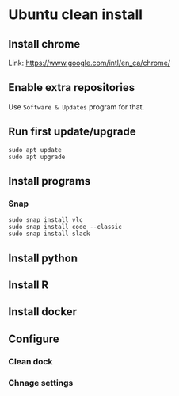 # Ubuntu clean install

## Install chrome

Link: https://www.google.com/intl/en_ca/chrome/

## Enable extra repositories

Use `Software & Updates` program for that.

## Run first update/upgrade

```
sudo apt update
sudo apt upgrade
```

## Install programs

### Snap

```
sudo snap install vlc
sudo snap install code --classic
sudo snap install slack
```

## Install python

## Install R

## Install docker

## Configure

### Clean dock

### Chnage settings

